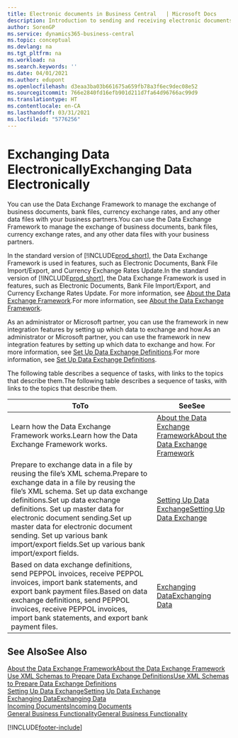 ```yaml
---
title: Electronic documents in Business Central   | Microsoft Docs
description: Introduction to sending and receiving electronic documents in Business Central.
author: SorenGP
ms.service: dynamics365-business-central
ms.topic: conceptual
ms.devlang: na
ms.tgt_pltfrm: na
ms.workload: na
ms.search.keywords: ''
ms.date: 04/01/2021
ms.author: edupont
ms.openlocfilehash: d3eaa3ba03b661675a659fb78a3f6ec9dec08e52
ms.sourcegitcommit: 766e2840fd16efb901d211d7fa64d96766ac99d9
ms.translationtype: HT
ms.contentlocale: en-CA
ms.lasthandoff: 03/31/2021
ms.locfileid: "5776256"
---
```

# <a name="exchanging-data-electronically"></a><span data-ttu-id="1cd4d-103">Exchanging Data Electronically</span><span class="sxs-lookup"><span data-stu-id="1cd4d-103">Exchanging Data Electronically</span></span>
<span data-ttu-id="1cd4d-104">You can use the Data Exchange Framework to manage the exchange of business documents, bank files, currency exchange rates, and any other data files with your business partners.</span><span class="sxs-lookup"><span data-stu-id="1cd4d-104">You can use the Data Exchange Framework to manage the exchange of business documents, bank files, currency exchange rates, and any other data files with your business partners.</span></span>

<span data-ttu-id="1cd4d-105">In the standard version of [!INCLUDE[prod_short](includes/prod_short.md)], the Data Exchange Framework is used in features, such as Electronic Documents, Bank File Import/Export, and Currency Exchange Rates Update.</span><span class="sxs-lookup"><span data-stu-id="1cd4d-105">In the standard version of [!INCLUDE[prod_short](includes/prod_short.md)], the Data Exchange Framework is used in features, such as Electronic Documents, Bank File Import/Export, and Currency Exchange Rates Update.</span></span> <span data-ttu-id="1cd4d-106">For more information, see [About the Data Exchange Framework](across-about-the-data-exchange-framework.md).</span><span class="sxs-lookup"><span data-stu-id="1cd4d-106">For more information, see [About the Data Exchange Framework](across-about-the-data-exchange-framework.md).</span></span>

<span data-ttu-id="1cd4d-107">As an administrator or Microsoft partner, you can use the framework in new integration features by setting up which data to exchange and how.</span><span class="sxs-lookup"><span data-stu-id="1cd4d-107">As an administrator or Microsoft partner, you can use the framework in new integration features by setting up which data to exchange and how.</span></span> <span data-ttu-id="1cd4d-108">For more information, see [Set Up Data Exchange Definitions](across-how-to-set-up-data-exchange-definitions.md).</span><span class="sxs-lookup"><span data-stu-id="1cd4d-108">For more information, see [Set Up Data Exchange Definitions](across-how-to-set-up-data-exchange-definitions.md).</span></span>

<span data-ttu-id="1cd4d-109">The following table describes a sequence of tasks, with links to the topics that describe them.</span><span class="sxs-lookup"><span data-stu-id="1cd4d-109">The following table describes a sequence of tasks, with links to the topics that describe them.</span></span>  

|<span data-ttu-id="1cd4d-110">To</span><span class="sxs-lookup"><span data-stu-id="1cd4d-110">To</span></span>|<span data-ttu-id="1cd4d-111">See</span><span class="sxs-lookup"><span data-stu-id="1cd4d-111">See</span></span>|  
|--------|---------|  
|<span data-ttu-id="1cd4d-112">Learn how the Data Exchange Framework works.</span><span class="sxs-lookup"><span data-stu-id="1cd4d-112">Learn how the Data Exchange Framework works.</span></span>|[<span data-ttu-id="1cd4d-113">About the Data Exchange Framework</span><span class="sxs-lookup"><span data-stu-id="1cd4d-113">About the Data Exchange Framework</span></span>](across-about-the-data-exchange-framework.md)|  
|<span data-ttu-id="1cd4d-114">Prepare to exchange data in a file by reusing the file’s XML schema.</span><span class="sxs-lookup"><span data-stu-id="1cd4d-114">Prepare to exchange data in a file by reusing the file’s XML schema.</span></span> <span data-ttu-id="1cd4d-115">Set up data exchange definitions.</span><span class="sxs-lookup"><span data-stu-id="1cd4d-115">Set up data exchange definitions.</span></span> <span data-ttu-id="1cd4d-116">Set up master data for electronic document sending.</span><span class="sxs-lookup"><span data-stu-id="1cd4d-116">Set up master data for electronic document sending.</span></span> <span data-ttu-id="1cd4d-117">Set up various bank import/export fields.</span><span class="sxs-lookup"><span data-stu-id="1cd4d-117">Set up various bank import/export fields.</span></span>|[<span data-ttu-id="1cd4d-118">Setting Up Data Exchange</span><span class="sxs-lookup"><span data-stu-id="1cd4d-118">Setting Up Data Exchange</span></span>](across-set-up-data-exchange.md)|  
|<span data-ttu-id="1cd4d-119">Based on data exchange definitions, send PEPPOL invoices, receive PEPPOL invoices, import bank statements, and export bank payment files.</span><span class="sxs-lookup"><span data-stu-id="1cd4d-119">Based on data exchange definitions, send PEPPOL invoices, receive PEPPOL invoices, import bank statements, and export bank payment files.</span></span>|[<span data-ttu-id="1cd4d-120">Exchanging Data</span><span class="sxs-lookup"><span data-stu-id="1cd4d-120">Exchanging Data</span></span>](across-exchange-data.md)|  

## <a name="see-also"></a><span data-ttu-id="1cd4d-121">See Also</span><span class="sxs-lookup"><span data-stu-id="1cd4d-121">See Also</span></span>  
[<span data-ttu-id="1cd4d-122">About the Data Exchange Framework</span><span class="sxs-lookup"><span data-stu-id="1cd4d-122">About the Data Exchange Framework</span></span>](across-about-the-data-exchange-framework.md)  
[<span data-ttu-id="1cd4d-123">Use XML Schemas to Prepare Data Exchange Definitions</span><span class="sxs-lookup"><span data-stu-id="1cd4d-123">Use XML Schemas to Prepare Data Exchange Definitions</span></span>](across-how-to-use-xml-schemas-to-prepare-data-exchange-definitions.md)  
[<span data-ttu-id="1cd4d-124">Setting Up Data Exchange</span><span class="sxs-lookup"><span data-stu-id="1cd4d-124">Setting Up Data Exchange</span></span>](across-set-up-data-exchange.md)  
[<span data-ttu-id="1cd4d-125">Exchanging Data</span><span class="sxs-lookup"><span data-stu-id="1cd4d-125">Exchanging Data</span></span>](across-exchange-data.md)  
[<span data-ttu-id="1cd4d-126">Incoming Documents</span><span class="sxs-lookup"><span data-stu-id="1cd4d-126">Incoming Documents</span></span>](across-income-documents.md)  
[<span data-ttu-id="1cd4d-127">General Business Functionality</span><span class="sxs-lookup"><span data-stu-id="1cd4d-127">General Business Functionality</span></span>](ui-across-business-areas.md)


[!INCLUDE[footer-include](includes/footer-banner.md)]